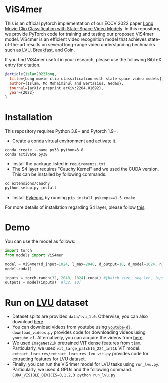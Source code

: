 # ViS4mer

This is an official pytorch implementation of our ECCV 2022 paper [Long Movie Clip Classification with State-Space Video Models](https://arxiv.org/abs/2204.01692). In this repository, we provide PyTorch code for training and testing our proposed ViS4mer model. ViS4mer is an efficient video recognition model that achieves state-of-the-art results on several long-range video understanding bechmarks such as [LVU](https://arxiv.org/abs/2106.11310), [Breakfast](https://serre-lab.clps.brown.edu/resource/breakfast-actions-dataset/), and [Coin](https://coin-dataset.github.io).

If you find ViS4mer useful in your research, please use the following BibTeX entry for citation.

```BibTeX
@article{islam2022long,
  title={Long movie clip classification with state-space video models},
  author={Islam, Md Mohaiminul and Bertasius, Gedas},
  journal={arXiv preprint arXiv:2204.01692},
  year={2022}
}
```

# Installation

This repository requires Python 3.8+ and Pytorch 1.9+. 

- Create a conda virtual environment and activate it.
```
conda create --name py38 python=3.8
conda activate py38
```
- Install the package listed in `requirements.txt`
- The S4 layer requires "Cauchy Kernel" and we used the CUDA version. This can be installed by following commands.
```
cd extensions/cauchy
python setup.py install
```
- Install [Pykeops](https://www.kernel-operations.io/keops/index.html) by running `pip install pykeops==1.5 cmake`

For more details of installation regarding S4 layer, please follow [this](https://github.com/HazyResearch/state-spaces).

# Demo
You can use the model as follows:

```python
import torch
from models import ViS4mer

model = ViS4mer(d_input=1024, l_max=2048, d_output=10, d_model=1024, n_layers=3)
model.cuda()

inputs = torch.randn(32, 2048, 1024).cuda() #[batch_size, seq_len, input_dim]
outputs = model(inputs)  #[32, 10]
```

# Run on [LVU](https://arxiv.org/abs/2106.11310) dataset

- Dataset splits are provided `data/lvu_1.0`. Otherwise, you can also download [here](https://github.com/chaoyuaw/lvu).
- You can download videos from youtube using [`youtube-dl`](https://pypi.org/project/youtube_dl/). `download_videos.py` provides code for downloading videos using `youtube_dl`. Alternatively, you can acquire the videos from [here](https://www.robots.ox.ac.uk/~vgg/research/condensed-movies/).
- We used `ImageNet21k` pretrained ViT dense features from [`timm`](https://github.com/rwightman/pytorch-image-models/blob/master/timm/models/vision_transformer.py). Particularly, we used `vit_large_patch16_224_in21k` ViT model. `extract_features/extract_features_lvu_vit.py` provides code for extracting features for LVU dataset.
- Finally, you can run the ViS4mer model for LVU tasks using `run_lvu.py`. Particularly, we used 4 GPUs and the following command.
 `CUDA_VISIBLE_DEVICES=0,1,2,3 python run_lvu.py`


